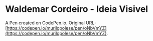 # Waldemar Cordeiro - Ideia Visivel

A Pen created on CodePen.io. Original URL: [https://codepen.io/murilopolese/pen/oNbVmYZ](https://codepen.io/murilopolese/pen/oNbVmYZ).


